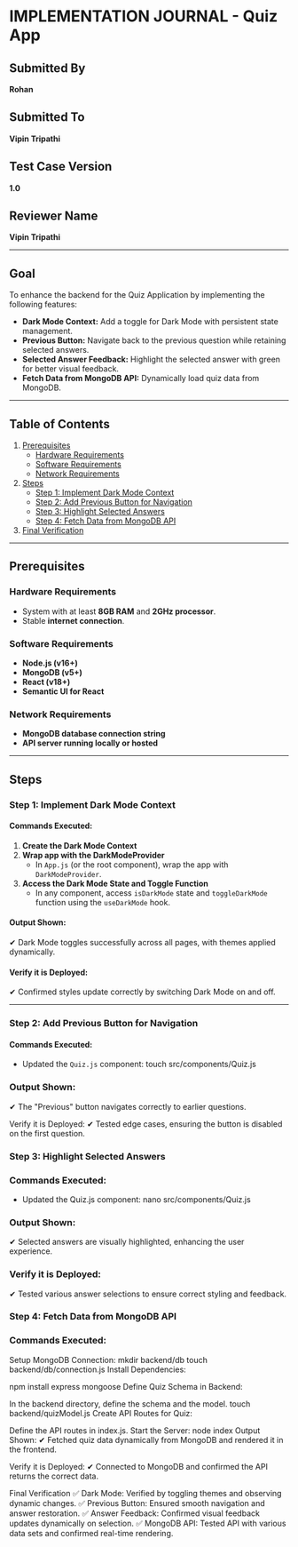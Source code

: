 # IMPLEMENTATION JOURNAL - Quiz App

## Submitted By
**Rohan**

## Submitted To
**Vipin Tripathi**

## Test Case Version
**1.0**

## Reviewer Name
**Vipin Tripathi**

---

## Goal

To enhance the backend for the Quiz Application by implementing the following features:

- **Dark Mode Context:** Add a toggle for Dark Mode with persistent state management.
- **Previous Button:** Navigate back to the previous question while retaining selected answers.
- **Selected Answer Feedback:** Highlight the selected answer with green for better visual feedback.
- **Fetch Data from MongoDB API:** Dynamically load quiz data from MongoDB.

---

## Table of Contents

1. [Prerequisites](#prerequisites)
   - [Hardware Requirements](#hardware-requirements)
   - [Software Requirements](#software-requirements)
   - [Network Requirements](#network-requirements)
2. [Steps](#steps)
   - [Step 1: Implement Dark Mode Context](#step-1-implement-dark-mode-context)
   - [Step 2: Add Previous Button for Navigation](#step-2-add-previous-button-for-navigation)
   - [Step 3: Highlight Selected Answers](#step-3-highlight-selected-answers)
   - [Step 4: Fetch Data from MongoDB API](#step-4-fetch-data-from-mongodb-api)
3. [Final Verification](#final-verification)

---

## Prerequisites

### Hardware Requirements
- System with at least **8GB RAM** and **2GHz processor**.
- Stable **internet connection**.

### Software Requirements
- **Node.js (v16+)**
- **MongoDB (v5+)**
- **React (v18+)**
- **Semantic UI for React**

### Network Requirements
- **MongoDB database connection string**
- **API server running locally or hosted**

---

## Steps

### Step 1: Implement Dark Mode Context

#### Commands Executed:

1. **Create the Dark Mode Context**  
2. **Wrap app with the DarkModeProvider**  
   - In `App.js` (or the root component), wrap the app with `DarkModeProvider`.
3. **Access the Dark Mode State and Toggle Function**  
   - In any component, access `isDarkMode` state and `toggleDarkMode` function using the `useDarkMode` hook.

#### Output Shown:
✔ Dark Mode toggles successfully across all pages, with themes applied dynamically.

#### Verify it is Deployed:
✔ Confirmed styles update correctly by switching Dark Mode on and off.

---

### Step 2: Add Previous Button for Navigation

#### Commands Executed:

- Updated the `Quiz.js` component:
  touch src/components/Quiz.js
 ### Output Shown:
✔ The "Previous" button navigates correctly to earlier questions.

Verify it is Deployed:
✔ Tested edge cases, ensuring the button is disabled on the first question.

### Step 3: Highlight Selected Answers
### Commands Executed:
- Updated the Quiz.js component:
nano src/components/Quiz.js
### Output Shown:
✔ Selected answers are visually highlighted, enhancing the user experience.

### Verify it is Deployed:
✔ Tested various answer selections to ensure correct styling and feedback.

### Step 4: Fetch Data from MongoDB API
### Commands Executed:
Setup MongoDB Connection:
mkdir backend/db
touch backend/db/connection.js
Install Dependencies:

npm install express mongoose
Define Quiz Schema in Backend:

In the backend directory, define the schema and the model.
touch backend/quizModel.js
Create API Routes for Quiz:

Define the API routes in index.js.
Start the Server:
node index
Output Shown:
✔ Fetched quiz data dynamically from MongoDB and rendered it in the frontend.

Verify it is Deployed:
✔ Connected to MongoDB and confirmed the API returns the correct data.

Final Verification
✅ Dark Mode: Verified by toggling themes and observing dynamic changes.
✅ Previous Button: Ensured smooth navigation and answer restoration.
✅ Answer Feedback: Confirmed visual feedback updates dynamically on selection.
✅ MongoDB API: Tested API with various data sets and confirmed real-time rendering.

